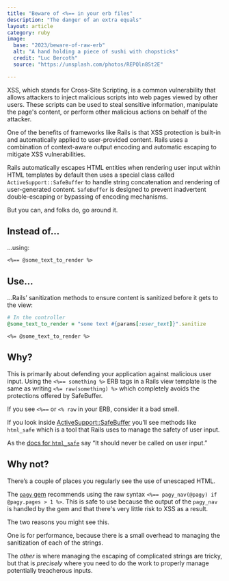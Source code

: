 ```yaml
---
title: "Beware of <%== in your erb files"
description: "The danger of an extra equals"
layout: article
category: ruby
image:
  base: "2023/beware-of-raw-erb"
  alt: "A hand holding a piece of sushi with chopsticks"
  credit: "Luc Bercoth"
  source: "https://unsplash.com/photos/REPQln8St2E"

---
```


XSS, which stands for Cross-Site Scripting, is a common vulnerability that allows attackers to inject malicious scripts into web pages viewed by other users. These scripts can be used to steal sensitive information, manipulate the page's content, or perform other malicious actions on behalf of the attacker.

One of the benefits of frameworks like Rails is that XSS protection is built-in and automatically applied to user-provided content. Rails uses a combination of context-aware output encoding and automatic escaping to mitigate XSS vulnerabilities.

Rails automatically escapes HTML entities when rendering user input within HTML templates by default then uses a special class called `ActiveSupport::SafeBuffer` to handle string concatenation and rendering of user-generated content. `SafeBuffer` is designed to prevent inadvertent double-escaping or bypassing of encoding mechanisms.

But you can, and folks do, go around it.

## Instead of…

…using:

```erb
<%== @some_text_to_render %>
```

## Use…

…Rails’ sanitization methods to ensure content is sanitized before it gets to the view:

```ruby
# In the controller
@some_text_to_render = "some text #{params[:user_text]}".sanitize
```

```erb
<%= @some_text_to_render %>
```


## Why?

This is primarily about defending your application against malicious user input. Using the `<%== something %>` ERB tags in a Rails view template is the same as writing `<%= raw(something) %>` which completely avoids the protections offered by SafeBuffer.

If you see `<%==` or `<% raw` in your ERB, consider it a bad smell.

If you look inside [ActiveSupport::SafeBuffer](https://api.rubyonrails.org/classes/ActiveSupport/SafeBuffer.html) you’ll see methods like `html_safe` which is a tool that Rails uses to manage the safety of user input.

As the [docs for `html_safe`](http://api.rubyonrails.org/classes/String.html#method-i-html_safe) say “It should never be called on user input.”



## Why not?

There’s a couple of places you regularly see the use of unescaped HTML.

The [`pagy` gem](https://github.com/ddnexus/pagy) recommends using the raw syntax `<%== pagy_nav(@pagy) if @pagy.pages > 1 %>`. This is safe to use because the output of the `pagy_nav` is handled by the gem and that there's very little risk to XSS as a result.

The two reasons you might see this.

One is for performance, because there is a small overhead to managing the sanitization of each of the strings.

The _other_ is where managing the escaping of complicated strings are tricky, but that is _precisely_ where you need to do the work to properly manage potentially treacherous inputs.